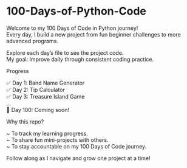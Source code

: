 # 100-Days-of-Python-Code
Welcome to my 100 Days of Code in Python journey!  
Every day, I build a new project from fun beginner challenges to more advanced programs.  


Explore each day’s file to see the project code.  
My goal: Improve daily through consistent coding practice.  


Progress

✅ Day 1: Band Name Generator  
✅ Day 2: Tip Calculator  
✅ Day 3: Treasure Island Game  
...  
🔄 Day 100: Coming soon!  


Why this repo?

~ To track my learning progress.  
~ To share fun mini-projects with others.  
~ To stay accountable on my 100 Days of Code journey.  


Follow along as I navigate and grow one project at a time!

